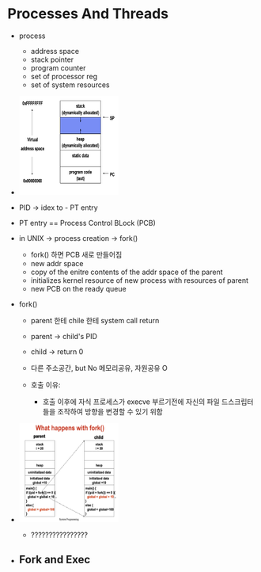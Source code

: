 # Processes And Threads
* process 
    - address space
    - stack pointer
    - program counter
    - set of processor reg
    - set of system resources

* <img width="200" height="200" src="./os_img/os_unix_addr_space.png"></img>

* PID -> idex to - PT entry
* PT entry == Process Control BLock (PCB)

* in UNIX -> process creation -> fork()
    - fork() 하면 PCB 새로 만들어짐
    - new addr space
    - copy of the enitre contents of the addr space of the parent
    - initializes kernel resource of new process with resources of parent
    - new PCB on the ready queue
* fork()
    - parent 한테 chile 한테 system call return
    - parent -> child's PID
    - child -> return 0
    - 다른 주소공간, but No 메모리공유, 자원공유 O

    - 호출 이유:
        - 호출 이후에 자식 프로세스가 execve 부르기전에 자신의 파일 드스크립터들을 조작하여 방향을 변경할 수 있기 위함
* <img width="200" height="200" src="./os_img/os_fork_ex.png"></img>
    - ????????????????

* Fork and Exec
    - 